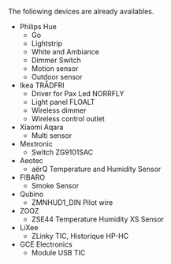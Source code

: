 The following devices are already availables.
* Philips Hue
  * Go
  * Lightstrip
  * White and Ambiance
  * Dimmer Switch
  * Motion sensor
  * Outdoor sensor
* Ikea TRÅDFRI
  * Driver for Pax Led NORRFLY
  * Light panel FLOALT
  * Wireless dimmer
  * Wireless control outlet
* Xiaomi Aqara
  * Multi sensor
* Mextronic
  * Switch ZG9101SAC
* Aeotec
  * aërQ Temperature and Humidity Sensor
* FIBARO
  * Smoke Sensor
* Qubino
  * ZMNHUD1_DIN Pilot wire
* ZOOZ
  * ZSE44 Temperature Humidity XS Sensor
* LiXee
  * ZLinky TIC, Historique HP-HC
* GCE Electronics
  * Module USB TIC
